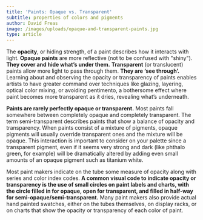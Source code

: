 ```yaml
---
title: 'Paints: Opaque vs. Transparent'
subtitle: properties of colors and pigments
author: David Freas
image: /images/uploads/opaque-and-transparent-paints.jpg
type: article
---
```

The **opacity**, or hiding strength, of a paint describes how it interacts with light. **Opaque paints** are more reflective (not to be confused with "shiny"). **They cover and hide what’s under them.** **Transparent** (or translucent) paints allow more light to pass through them. **They are ‘see through’.** Learning about and observing the opacity or transparency of paints enables artists to have greater command over techniques like glazing, layering, optical color mixing, or avoiding pentimento, a bothersome effect where paint becomes more transparent as it dries, revealing what’s underneath.

**Paints are rarely perfectly opaque or transparent.** Most paints fall somewhere between completely opaque and completely transparent. The term semi-transparent describes paints that show a balance of opacity and transparency. When paints consist of a mixture of pigments, opaque pigments will usually override transparent ones and the mixture will be opaque. This interaction is important to consider on your palette since a transparent pigment, even if it seems very strong and dark (like phthalo green, for example) will be dramatically altered by adding even small amounts of an opaque pigment such as titanium white.

Most paint makers indicate on the tube some measure of opacity along with series and color index codes. **A common visual code to indicate opacity or transparency is the use of small circles on paint labels and charts, with the circle filled in for opaque, open for transparent, and filled in half-way for semi-opaque/semi-transparent.** Many paint makers also provide actual hand painted swatches, either on the tubes themselves, on display racks, or on charts that show the opacity or transparency of each color of paint.